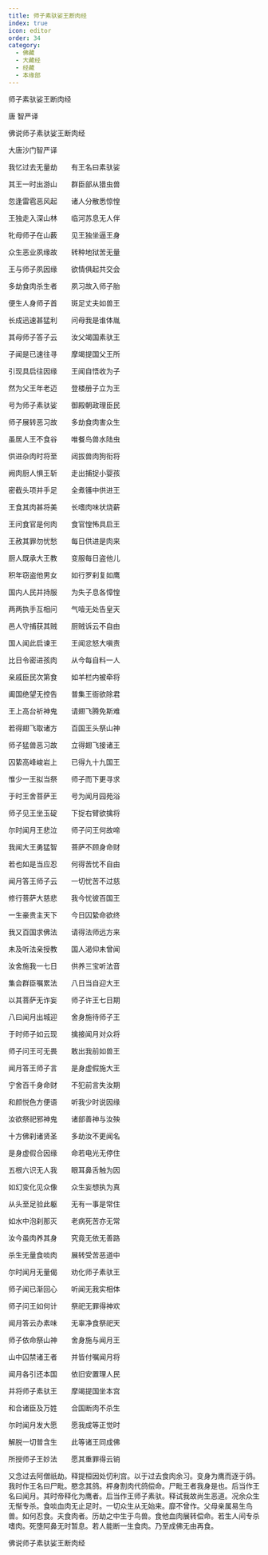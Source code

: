 ```yaml
---
title: 师子素驮娑王断肉经
index: true
icon: editor
order: 34
category:
  - 佛藏
  - 大藏经
  - 经藏
  - 本缘部
---
```


  师子素驮娑王断肉经  

唐 智严译  

佛说师子素驮娑王断肉经  

大唐沙门智严译  

我忆过去无量劫　　有王名曰素驮娑  

其王一时出游山　　群臣部从猎虫兽  

忽逢雷雹恶风起　　诸人分散悉惊惶  

王独走入深山林　　临河苏息无人伴  

牝母师子在山薮　　见王独坐逼王身  

众生恶业夙缘故　　转种地狱苦无量  

王与师子夙因缘　　欲情俱起共交会  

多劫食肉杀生者　　夙习故入师子胎  

便生人身师子首　　斑足丈夫如兽王  

长成迅速甚猛利　　问母我是谁体胤  

其母师子答子云　　汝父竭国素驮王  

子闻是已速往寻　　摩竭提国父王所  

引现具启往因缘　　王闻自悟收为子  

然为父王年老迈　　登楼册子立为王  

号为师子素驮娑　　御殿朝政理臣民  

师子展转恶习故　　多劫食肉害众生  

虽居人王不食谷　　唯餐鸟兽水陆虫  

供进杂肉时将至　　闼拔兽肉狗衔将  

阙肉厨人惧王斩　　走出捕捉小婴孩  

密截头项并手足　　全煮镬中供进王  

王食其肉甚将美　　长嗜肉味状烧薪  

王问食官是何肉　　食官惶怖具启王  

王赦其罪勿忧愁　　每日供进是肉来  

厨人既承大王教　　变服每日盗他儿  

积年窃盗他男女　　如行罗刹复如鹰  

国内人民并持服　　为失子息各慞惶  

两两执手互相问　　气噎无处告皇天  

邑人守捕获其贼　　厨贼诉云不自由  

国人闻此启谏王　　王闻忿怒大嗔责  

比日令密进孩肉　　从今每自料一人  

亲戚臣民次第食　　如羊栏内被牵将  

阖国绝望无控告　　普集王衙欲除君  

王上高台祈神鬼　　请翅飞腾免斯难  

若得翅飞取诸方　　百国王头祭山神  

师子猛兽恶习故　　立得翅飞接诸王  

囚絷高峰峻岩上　　已得九十九国王  

惟少一王拟当祭　　师子而下更寻求  

于时王舍菩萨王　　号为闻月园苑浴  

师子见王坐玉碇　　下捉右臂欲擒将  

尔时闻月王悲泣　　师子问王何故啼  

我闻大王勇猛智　　菩萨不顾身命财  

若也如是当应忍　　何得苦忧不自由  

闻月答王师子云　　一切忧苦不过慈  

修行菩萨大慈悲　　我今忧彼百国王  

一生豪贵主天下　　今日囚絷命欲终  

我又百国求佛法　　请得法师远方来  

未及听法亲授教　　国人渴仰未曾闻  

汝舍施我一七日　　供养三宝听法音  

集会群臣嘱累法　　八日当自迎大王  

以其菩萨无诈妄　　师子许王七日期  

八曰闻月出城迎　　舍身施待师子王  

于时师子如云现　　擒接闻月对众将  

师子问王可无畏　　敢出我前如兽王  

闻月答王师子言　　是身虚假施大王  

宁舍百千身命财　　不犯前言失汝期  

和颜悦色方便语　　听我少时说因缘  

汝欲祭祀邪神鬼　　诸部善神与汝殃  

十方佛刹诸贤圣　　多劫汝不更闻名  

是身虚假合因缘　　命若电光无停住  

五根六识无人我　　眼耳鼻舌触为因  

如幻变化见众像　　众生妄想执为真  

从头至足验此躯　　无有一事是常住  

如水中泡刹那灭　　老病死苦亦无常  

汝今虽肉养其身　　究竟无依无善路  

杀生无量食啖肉　　展转受苦恶道中  

尔时闻月无量偈　　劝化师子素驮王  

师子闻已渐回心　　听闻无我实相体  

师子问王如何计　　祭祀无罪得神欢  

闻月答云办素味　　无辜净食祭祀天  

师子依命祭山神　　舍身施与闻月王  

山中囚禁诸王者　　并皆付嘱闻月将  

闻月各引还本国　　依旧安置理人民  

并将师子素驮王　　摩竭提国坐本宫  

和合诸臣及万姓　　合国断肉不杀生  

尔时闻月发大愿　　愿我成等正觉时  

解脱一切普含生　　此等诸王同成佛  

所授师子王妙法　　愿其重罪得云销  

又念过去阿僧祇劫。释提桓因处忉利宫。以于过去食肉余习。变身为鹰而逐于鸽。我时作王名曰尸毗。愍念其鸽。枰身割肉代鸽偿命。尸毗王者我身是也。后当作王名曰闻月。其时帝释化为鹰者。后当作王师子素驮。释试我故尚生恶道。况余众生无惭专杀。食啖血肉无止足时。一切众生从无始来。靡不曾作。父母亲属易生鸟兽。如何忍食。夫食肉者。历劫之中生于鸟兽。食他血肉展转偿命。若生人间专杀嗜肉。死堕阿鼻无时暂息。若人能断一生食肉。乃至成佛无由再食。  

佛说师子素驮娑王断肉经  
